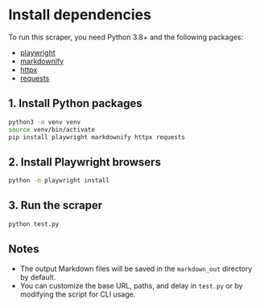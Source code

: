# Install dependencies

To run this scraper, you need Python 3.8+ and the following packages:

- [playwright](https://pypi.org/project/playwright/)
- [markdownify](https://pypi.org/project/markdownify/)
- [httpx](https://pypi.org/project/httpx/)
- [requests](https://pypi.org/project/requests/)

## 1. Install Python packages

```sh
python3 -m venv venv
source venv/bin/activate
pip install playwright markdownify httpx requests
```

## 2. Install Playwright browsers

```sh
python -m playwright install
```

## 3. Run the scraper

```sh
python test.py
```

## Notes

- The output Markdown files will be saved in the `markdown_out` directory by default.
- You can customize the base URL, paths, and delay in `test.py` or by modifying the script for CLI usage.
